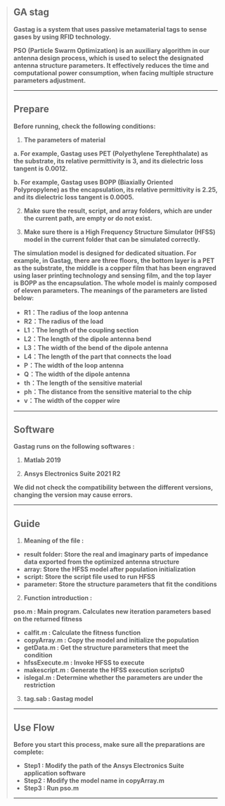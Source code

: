 >## **GA stag**
>
>**Gastag is a system that uses passive metamaterial tags to sense gases by using RFID technology.**
>
>**PSO (Particle Swarm Optimization) is an auxiliary algorithm in our antenna design process, which is used to select the designated antenna structure parameters. It effectively reduces the time and computational power consumption, when facing multiple structure parameters adjustment.**
>
>****
>
>## **Prepare**
>
>**Before running, check the following conditions:**
>
>1. **The parameters of material**
>
>   **a. For example, Gastag uses PET (Polyethylene Terephthalate) as the substrate, its relative permittivity is 3, and its dielectric loss tangent is 0.0012.**
>
>   **b. For example, Gastag uses BOPP (Biaxially Oriented Polypropylene) as the encapsulation, its relative permittivity is 2.25, and its dielectric loss tangent is 0.0005.**
>
>2. **Make sure the result, script, and array folders, which are under the current path, are empty or do not exist.**
>
>3. **Make sure there is a High Frequency Structure Simulator (HFSS) model in the current folder that can be simulated correctly.**
>
>**The simulation model is designed for dedicated situation. For example, in Gastag, there are three floors, the bottom layer is a PET as the substrate, the middle is a copper film that has been engraved using laser printing technology and sensing film, and the top layer is BOPP as the encapsulation. The whole model is mainly composed of eleven parameters. The meanings of the parameters are listed below:**
>
>- **R1：The radius of the loop antenna**
>- **R2：The radius of the load**
>- **L1：The length of the coupling section**
>- **L2：The length of the dipole antenna bend**
>- **L3：The width of the bend of the dipole antenna**
>- **L4：The length of the part that connects the load**
>- **P：The width of the loop antenna**
>- **Q：The width of the dipole antenna**
>- **th：The length of the sensitive material**
>- **ph：The distance from the sensitive material to the chip**
>- **v：The width of the copper wire**
>
>****
>
>## **Software**
>
>**Gastag runs on the following softwares :**
>
>1. **Matlab 2019**
>
>2. **Ansys Electronics Suite 2021 R2**
>
>**We did not check the compatibility between the different versions, changing the version may cause errors.**
>
>**** 
>
>## **Guide**
>
>1. **Meaning of the file :**
>
>- **result folder: Store the real and imaginary parts of impedance data exported from the optimized antenna structure**
>- **array: Store the HFSS model after population initialization**
>- **script: Store the script file used to run HFSS**
>- **parameter: Store the structure parameters that fit the conditions**
>
>2. **Function introduction :**
>
>**pso.m : Main program. Calculates new iteration parameters based on the returned fitness**
>
>- **calfit.m : Calculate the fitness function**
>- **copyArray.m : Copy the model and initialize the population**
>- **getData.m : Get the structure parameters that meet the condition**
>- **hfssExecute.m : Invoke HFSS to execute**
>- **makescript.m : Generate the HFSS execution scripts0**
>- **islegal.m : Determine whether the parameters are under the restriction**
>
>3. **tag.sab : Gastag model**
>
>**** 
>
>## **Use Flow**
>
>**Before you start this process, make sure all the preparations are complete:**
>
>- **Step1 : Modify the path of the Ansys Electronics Suite application software**
>- **Step2 : Modify the model name in copyArray.m**
>- **Step3 : Run pso.m**
>
>****